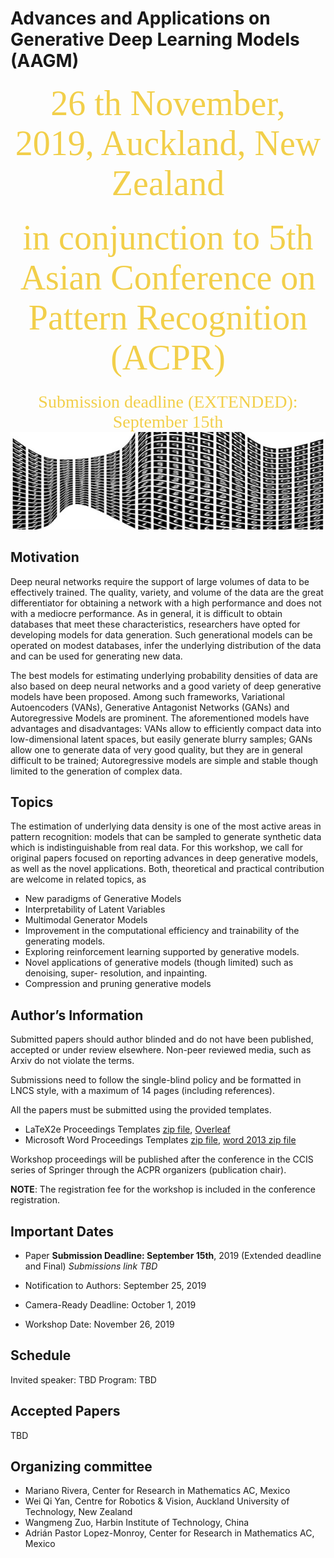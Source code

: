 ﻿# Advances and Applications on Generative Deep Learning Models (AAGM)

<center><span  style="color:  #f2cf4a; font-family: Babas; font-size: 4em;">26 th November, 2019, Auckland, New Zealand </span></center>

###

<center><span  style="color:  #f2cf4a; font-family: Babas; font-size: 4em;">in conjunction to 5th Asian Conference on Pattern Recognition (ACPR) </span></center>

###

<center><span  style="color:  #f2cf4a; font-family: Babas; font-size: 2em;">Submission deadline (EXTENDED): September 15th</span></center>

<img src="bended.jpg" alt="bended" class="center">


## Motivation


Deep neural networks require the support of large volumes of data to be effectively trained. The quality, variety, and volume of the data are the great differentiator for obtaining a network with a high performance and does not with a mediocre performance. As in general, it is difficult to obtain databases that meet these characteristics, researchers have opted for developing models for data generation. Such generational models can be operated on modest databases, infer the underlying distribution of the data and can be used for generating new data.

The best models for estimating underlying probability densities of data are also based on deep neural networks and a good variety of deep generative models have been proposed. Among such frameworks, Variational Autoencoders (VANs), Generative Antagonist Networks (GANs) and Autoregressive Models are prominent. The aforementioned models have advantages and disadvantages: VANs allow to efficiently compact data into low-dimensional latent spaces, but easily generate blurry samples; GANs allow one to generate data of very good quality, but they are in general difficult to be trained; Autoregressive models are simple and stable though limited to the generation of complex data.

## Topics

The estimation of underlying data density is one of the most active areas in pattern recognition: models that can be sampled to generate synthetic data which is indistinguishable from real data.  For this workshop, we call for original papers focused on reporting advances in deep generative models, as well as the novel applications. Both, theoretical and practical contribution are welcome in related topics, as

- New paradigms of Generative Models
- Interpretability of Latent Variables
- Multimodal Generator Models
- Improvement in the computational efficiency and trainability of the generating models.
-  Exploring reinforcement learning supported by generative models.
- Novel applications of generative models (though limited) such as denoising, super- resolution, and inpainting.
- Compression and pruning generative models

## Author’s Information

Submitted papers should author blinded and do not have been published, accepted or under review elsewhere. Non-peer reviewed media, such as Arxiv do not violate the terms.

Submissions need to follow the single-blind policy and be formatted in LNCS style, with a maximum of 14 pages (including references).

All the papers must be submitted using the provided templates.

- LaTeX2e Proceedings Templates [zip file](ftp://ftp.springernature.com/cs-proceeding/llncs/llncs2e.zip), [Overleaf](https://www.overleaf.com/latex/templates/springer-lecture-notes-in-computer-science/kzwwpvhwnvfj#.WuA4JS5uZpi)
- Microsoft Word Proceedings Templates [zip file](ftp://ftp.springernature.com/cs-proceeding/llncs/word/splnproc1703.zip), [word 2013 zip file](https://resource-cms.springernature.com/springer-cms/rest/v1/content/7117506/data/v1)

Workshop proceedings will be published after the conference in the CCIS series of Springer through the ACPR organizers (publication chair).

**NOTE**: The registration fee for the workshop is included in the conference registration. 
  
## Important Dates

- Paper **Submission Deadline: September 15th**, 2019 (Extended deadline and Final)
	*Submissions link TBD*
	
- Notification to Authors:  September 25, 2019
- Camera-Ready Deadline:  October 1, 2019
- Workshop Date: November 26, 2019


## Schedule

Invited speaker: TBD
Program:  TBD

  

## Accepted Papers

TBD

  

## Organizing committee

- Mariano Rivera, Center for Research in Mathematics AC, Mexico
- Wei Qi Yan, Centre for Robotics & Vision, Auckland University of Technology, New Zealand
- Wangmeng Zuo, Harbin Institute of Technology, China
- Adrián Pastor Lopez-Monroy, Center for Research in Mathematics AC, Mexico
